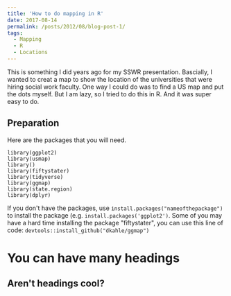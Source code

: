 ```yaml
---
title: 'How to do mapping in R'
date: 2017-08-14
permalink: /posts/2012/08/blog-post-1/
tags:
  - Mapping
  - R
  - Locations
---
```


This is something I did years ago for my SSWR presentation. Bascially, I wanted to creat a map to show the location of the universities that were hiring social work faculty. One way I could do was to find a US map and put the dots myself. But I am lazy, so I tried to do this in R. And it was super easy to do. 

## Preparation 
Here are the packages that you will need.

    library(ggplot2)
    library(usmap)
    library()
    library(fiftystater)
    library(tidyverse)
    library(ggmap)
    library(state.region)
    library(dplyr)

If you don't have the packages, use `install.packages("nameofthepackage")` to install the package (e.g. `install.packages('ggplot2')`. Some of you may have a hard time installing the package "fiftystater", you can use this line of code: `devtools::install_github("dkahle/ggmap")`


    




You can have many headings
======

Aren't headings cool?
------
